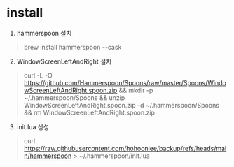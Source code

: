 # install
1. hammerspoon 설치
> brew install hammerspoon --cask

2. WindowScreenLeftAndRight 설치
> curl -L -O https://github.com/Hammerspoon/Spoons/raw/master/Spoons/WindowScreenLeftAndRight.spoon.zip && mkdir -p ~/.hammerspoon/Spoons && unzip WindowScreenLeftAndRight.spoon.zip -d ~/.hammerspoon/Spoons && rm WindowScreenLeftAndRight.spoon.zip

3. init.lua 생성
> curl https://raw.githubusercontent.com/hohoonlee/backup/refs/heads/main/hammerspoon > ~/.hammerspoon/init.lua